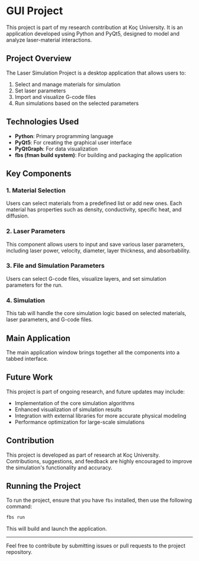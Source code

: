 
# GUI Project

This project is part of my research contribution at Koç University. It is an application developed using Python and PyQt5, designed to model and analyze laser-material interactions.

## Project Overview

The Laser Simulation Project is a desktop application that allows users to:

1. Select and manage materials for simulation
2. Set laser parameters
3. Import and visualize G-code files
4. Run simulations based on the selected parameters

## Technologies Used

- **Python**: Primary programming language
- **PyQt5**: For creating the graphical user interface
- **PyQtGraph**: For data visualization
- **fbs (fman build system)**: For building and packaging the application

## Key Components

### 1. Material Selection

Users can select materials from a predefined list or add new ones. Each material has properties such as density, conductivity, specific heat, and diffusion.

### 2. Laser Parameters

This component allows users to input and save various laser parameters, including laser power, velocity, diameter, layer thickness, and absorbability.

### 3. File and Simulation Parameters

Users can select G-code files, visualize layers, and set simulation parameters for the run.

### 4. Simulation

This tab will handle the core simulation logic based on selected materials, laser parameters, and G-code files.

## Main Application

The main application window brings together all the components into a tabbed interface.

## Future Work

This project is part of ongoing research, and future updates may include:

- Implementation of the core simulation algorithms
- Enhanced visualization of simulation results
- Integration with external libraries for more accurate physical modeling
- Performance optimization for large-scale simulations

## Contribution

This project is developed as part of research at Koç University. Contributions, suggestions, and feedback are highly encouraged to improve the simulation's functionality and accuracy.

## Running the Project

To run the project, ensure that you have `fbs` installed, then use the following command:

```bash
fbs run
```

This will build and launch the application.

---

Feel free to contribute by submitting issues or pull requests to the project repository.
